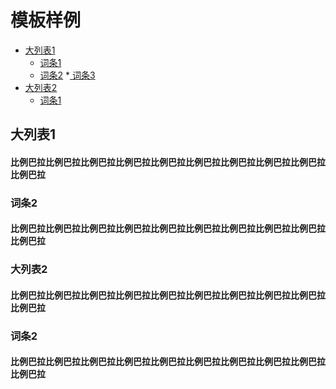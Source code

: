 
# 模板样例

[^1]: 目录部分
- [大列表1](#1)
	* [词条1](#1.1)
	* [词条2](#1.2)
	*[ 词条3](#1.3)
- [大列表2](#2)
	* [词条1](#2.2)

<h2 id="1">大列表1<h4 />

比例巴拉比例巴拉比例巴拉比例巴拉比例巴拉比例巴拉比例巴拉比例巴拉比例巴拉比例巴拉

<h3 id="1.1>词条1<h4 />

比例巴拉比例巴拉比例巴拉比例巴拉比例巴拉比例巴拉比例巴拉比例巴拉比例巴拉比例巴拉

<h3 id="1.2>词条2<h4 />

比例巴拉比例巴拉比例巴拉比例巴拉比例巴拉比例巴拉比例巴拉比例巴拉比例巴拉比例巴拉

<h3 id="1.3>词条3<h4 />

比例巴拉比例巴拉比例巴拉比例巴拉比例巴拉比例巴拉比例巴拉比例巴拉比例巴拉比例巴拉

<h2 id="2">大列表2<h4 />

比例巴拉比例巴拉比例巴拉比例巴拉比例巴拉比例巴拉比例巴拉比例巴拉比例巴拉比例巴拉

<h3 id="2.1>词条1<h4 />

比例巴拉比例巴拉比例巴拉比例巴拉比例巴拉比例巴拉比例巴拉比例巴拉比例巴拉比例巴拉

<h3 id="2.2>词条2<h4 />

比例巴拉比例巴拉比例巴拉比例巴拉比例巴拉比例巴拉比例巴拉比例巴拉比例巴拉比例巴拉


